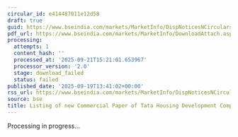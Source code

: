 ```yaml
---
circular_id: e414487011e12d58
draft: true
guid: https://www.bseindia.com/markets/MarketInfo/DispNoticesNCirculars.aspx?Noticeid={283152A8-1169-48CB-8E18-274F532F8CD4}&noticeno=20250919-38&dt=09/19/2025&icount=38&totcount=44&flag=0
pdf_url: https://www.bseindia.com/markets/MarketInfo/DownloadAttach.aspx?id=20250919-38&attachedId=
processing:
  attempts: 1
  content_hash: ''
  processed_at: '2025-09-21T15:21:01.653967'
  processor_version: '2.0'
  stage: download_failed
  status: failed
published_date: '2025-09-19T13:41:02+00:00'
rss_url: https://www.bseindia.com/markets/MarketInfo/DispNoticesNCirculars.aspx?Noticeid={283152A8-1169-48CB-8E18-274F532F8CD4}&noticeno=20250919-38&dt=09/19/2025&icount=38&totcount=44&flag=0
source: bse
title: Listing of new Commercial Paper of Tata Housing Development Company Limited
---
```


Processing in progress...